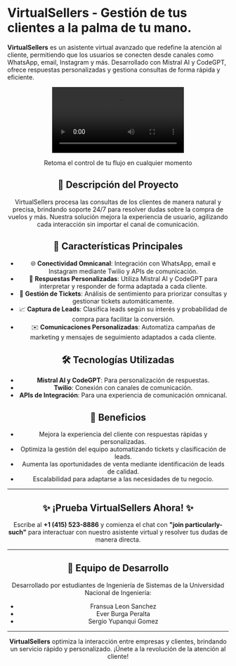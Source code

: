 # VirtualSellers - Gestión de tus clientes a la palma de tu mano.  

**VirtualSellers** es un asistente virtual avanzado que redefine la atención al cliente, permitiendo que los usuarios se conecten desde canales como WhatsApp, email, Instagram y más. Desarrollado con Mistral AI y CodeGPT, ofrece respuestas personalizadas y gestiona consultas de forma rápida y eficiente.

<div align="center">
<video src='https://github.com/user-attachments/assets/67b0b447-915d-40c6-a442-50fde08d11ef' margin=auto></video> 

Retoma el control de tu flujo en cualquier momento

## 🚀 Descripción del Proyecto

VirtualSellers procesa las consultas de los clientes de manera natural y precisa, brindando soporte 24/7 para resolver dudas sobre la compra de vuelos y más. Nuestra solución mejora la experiencia de usuario, agilizando cada interacción sin importar el canal de comunicación.

## 🎯 Características Principales

- 🌐 **Conectividad Omnicanal**: Integración con WhatsApp, email e Instagram mediante Twilio y APIs de comunicación.
- 🤖 **Respuestas Personalizadas**: Utiliza Mistral AI y CodeGPT para interpretar y responder de forma adaptada a cada cliente.
- 🎫 **Gestión de Tickets**: Análisis de sentimiento para priorizar consultas y gestionar tickets automáticamente.
- 📈 **Captura de Leads**: Clasifica leads según su interés y probabilidad de compra para facilitar la conversión.
- ✉️ **Comunicaciones Personalizadas**: Automatiza campañas de marketing y mensajes de seguimiento adaptados a cada cliente.

## 🛠️ Tecnologías Utilizadas

- **Mistral AI y CodeGPT**: Para personalización de respuestas.
- **Twilio**: Conexión con canales de comunicación.
- **APIs de Integración**: Para una experiencia de comunicación omnicanal.

## 🌟 Beneficios

- Mejora la experiencia del cliente con respuestas rápidas y personalizadas.
- Optimiza la gestión del equipo automatizando tickets y clasificación de leads.
- Aumenta las oportunidades de venta mediante identificación de leads de calidad.
- Escalabilidad para adaptarse a las necesidades de tu negocio.

---

## ✨ ¡Prueba VirtualSellers Ahora! ✨

Escribe al **+1 (415) 523-8886** y comienza el chat con **"join particularly-such"** para interactuar con nuestro asistente virtual y resolver tus dudas de manera directa.

---

## 👥 Equipo de Desarrollo

Desarrollado por estudiantes de Ingeniería de Sistemas de la Universidad Nacional de Ingeniería:

- Fransua Leon Sanchez
- Ever Burga Peralta
- Sergio Yupanqui Gomez

---

**VirtualSellers** optimiza la interacción entre empresas y clientes, brindando un servicio rápido y personalizado. ¡Únete a la revolución de la atención al cliente!

